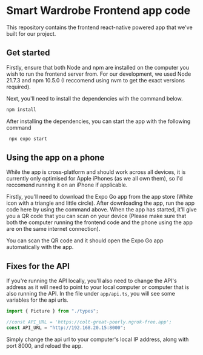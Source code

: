 # Smart Wardrobe Frontend app code

This repository contains the frontend react-native powered app that we've built for our project.

## Get started

Firstly, ensure that both Node and npm are installed on the computer you wish to run the frontend server from. For our development, we used Node 21.7.3 and npm 10.5.0 (I reccomend using nvm to get the exact versions required).

Next, you'll need to install the dependencies with the command below.

```bash
npm install
```

After installing the dependencies, you can start the app with the following command

```bash
 npx expo start
```

## Using the app on a phone

While the app is cross-platform and should work across all devices, it is currently only optimised for Apple iPhones (as we all own them), so I'd reccomend running it on an iPhone if applicable.

Firstly, you'll need to download the Expo Go app from the app store (White icon with a triangle and little circle). After downloading the app, run the app code here by using the command above. When the app has started, it'll give you a QR code that you can scan on your device (Please make sure that both the computer running the frontend code and the phone using the app are on the same internet connection).

You can scan the QR code and it should open the Expo Go app automatically with the app.

## Fixes for the API

If you're running the API locally, you'll also need to change the API's address as it will need to point to your local computer or computer that is also running the API. In the file under `app/api.ts`, you will see some variables for the api urls.

```javascript
import { Picture } from "./types";

//const API_URL = 'https://colt-great-poorly.ngrok-free.app';
const API_URL = "http://192.168.20.15:8000";
```

Simply change the api url to your computer's local IP address, along with port 8000, and reload the app.
